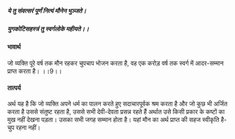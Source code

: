 ##### ये तु संवत्सरं पूर्णं नित्यं मौनेन भुञ्जते।
##### युगकोटिसहस्त्रं तु स्वर्गलोके महीयते।। 

#### भावार्थ

जो व्यक्ति पूरे वर्ष तक मौन रहकर चुपचाप भोजन करता है, वह एक करोड़ वर्ष तक स्वर्ग में आदर-सम्मान प्राप्त करता है। ।।9।।

#### तात्पर्य

अर्थ यह है कि जो व्यक्ति अपने धर्म का पालन करते हुए सदाचारपूर्वक श्रम करता है और जो कुछ भी अर्जित करता है उससे संतुष्ट रहता है, उससे सभी देवी-देवता प्रसन्न रहते हैं अर्थात उसे किसी प्रकार के कष्टों का मुख नहीं देखना पड़ता। उसका सभी जगह सम्मान होता है। यहां मौन का अर्थ प्राप्त की सहज स्वीकृति है-चुप रहना नहीं।